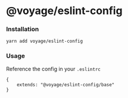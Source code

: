 # @voyage/eslint-config

### Installation

`yarn add voyage/eslint-config`

### Usage

Reference the config in your `.eslintrc`

```
{
    extends: "@voyage/eslint-config/base"
}
```